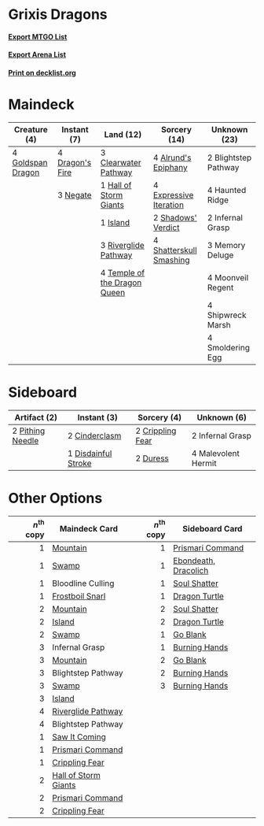 # Grixis Dragons

#### [Export MTGO List](../collection/Grixis%20Dragons/Grixis%20Dragons.txt)
#### [Export Arena List](../collection/Grixis%20Dragons/Grixis%20Dragons_arena.txt)
#### [Print on decklist.org](http://decklist.org/?deckmain=4%09Alrund's%20Epiphany%0A2%09Blightstep%20Pathway%0A3%09Clearwater%20Pathway%0A4%09Dragon's%20Fire%0A4%09Expressive%20Iteration%0A4%09Goldspan%20Dragon%0A1%09Hall%20of%20Storm%20Giants%0A4%09Haunted%20Ridge%0A2%09Infernal%20Grasp%0A1%09Island%0A3%09Memory%20Deluge%0A4%09Moonveil%20Regent%0A3%09Negate%0A3%09Riverglide%20Pathway%0A2%09Shadows'%20Verdict%0A4%09Shatterskull%20Smashing%0A4%09Shipwreck%20Marsh%0A4%09Smoldering%20Egg%0A4%09Temple%20of%20the%20Dragon%20Queen&deckside=2%09Cinderclasm%0A2%09Crippling%20Fear%0A1%09Disdainful%20Stroke%0A2%09Duress%0A2%09Infernal%20Grasp%0A4%09Malevolent%20Hermit%0A2%09Pithing%20Needle)
# Maindeck

|                                        Creature (4)                                        |                                       Instant (7)                                        |                                               Land (12)                                               |                                           Sorcery (14)                                           |    Unknown (23)    |
|--------------------------------------------------------------------------------------------|------------------------------------------------------------------------------------------|-------------------------------------------------------------------------------------------------------|--------------------------------------------------------------------------------------------------|--------------------|
|4 [Goldspan Dragon](http://gatherer.wizards.com/Pages/Card/Details.aspx?multiverseid=503751)|4 [Dragon's Fire](http://gatherer.wizards.com/Pages/Card/Details.aspx?multiverseid=527426)|3 [Clearwater Pathway](http://gatherer.wizards.com/Pages/Card/Details.aspx?multiverseid=491913)        |4 [Alrund's Epiphany](http://gatherer.wizards.com/Pages/Card/Details.aspx?multiverseid=503648)    |2 Blightstep Pathway|
|                                                                                            |3 [Negate](http://gatherer.wizards.com/Pages/Card/Details.aspx?multiverseid=423707)       |1 [Hall of Storm Giants](http://gatherer.wizards.com/Pages/Card/Details.aspx?multiverseid=527544)      |4 [Expressive Iteration](http://gatherer.wizards.com/Pages/Card/Details.aspx?multiverseid=513678) |4 Haunted Ridge     |
|                                                                                            |                                                                                          |1 [Island](http://gatherer.wizards.com/Pages/Card/Details.aspx?multiverseid=439857)                    |2 [Shadows' Verdict](http://gatherer.wizards.com/Pages/Card/Details.aspx?multiverseid=491762)     |2 Infernal Grasp    |
|                                                                                            |                                                                                          |3 [Riverglide Pathway](http://gatherer.wizards.com/Pages/Card/Details.aspx?multiverseid=491920)        |4 [Shatterskull Smashing](http://gatherer.wizards.com/Pages/Card/Details.aspx?multiverseid=491802)|3 Memory Deluge     |
|                                                                                            |                                                                                          |4 [Temple of the Dragon Queen](http://gatherer.wizards.com/Pages/Card/Details.aspx?multiverseid=527547)|                                                                                                  |4 Moonveil Regent   |
|                                                                                            |                                                                                          |                                                                                                       |                                                                                                  |4 Shipwreck Marsh   |
|                                                                                            |                                                                                          |                                                                                                       |                                                                                                  |4 Smoldering Egg    |


# Sideboard

|                                       Artifact (2)                                        |                                         Instant (3)                                          |                                        Sorcery (4)                                        |    Unknown (6)    |
|-------------------------------------------------------------------------------------------|----------------------------------------------------------------------------------------------|-------------------------------------------------------------------------------------------|-------------------|
|2 [Pithing Needle](http://gatherer.wizards.com/Pages/Card/Details.aspx?multiverseid=129526)|2 [Cinderclasm](http://gatherer.wizards.com/Pages/Card/Details.aspx?multiverseid=491776)      |2 [Crippling Fear](http://gatherer.wizards.com/Pages/Card/Details.aspx?multiverseid=503690)|2 Infernal Grasp   |
|                                                                                           |1 [Disdainful Stroke](http://gatherer.wizards.com/Pages/Card/Details.aspx?multiverseid=420705)|2 [Duress](http://gatherer.wizards.com/Pages/Card/Details.aspx?multiverseid=14557)         |4 Malevolent Hermit|


# Other Options

|*n*<sup>th</sup> copy|                                         Maindeck Card                                         |*n*<sup>th</sup> copy|                                        Sideboard Card                                         |
|--------------------:|-----------------------------------------------------------------------------------------------|--------------------:|-----------------------------------------------------------------------------------------------|
|                    1|[Mountain](http://gatherer.wizards.com/Pages/Card/Details.aspx?multiverseid=439859)            |                    1|[Prismari Command](http://gatherer.wizards.com/Pages/Card/Details.aspx?multiverseid=513706)    |
|                    1|[Swamp](http://gatherer.wizards.com/Pages/Card/Details.aspx?multiverseid=439858)               |                    1|[Ebondeath, Dracolich](http://gatherer.wizards.com/Pages/Card/Details.aspx?multiverseid=527387)|
|                    1|Bloodline Culling                                                                              |                    1|[Soul Shatter](http://gatherer.wizards.com/Pages/Card/Details.aspx?multiverseid=491765)        |
|                    1|[Frostboil Snarl](http://gatherer.wizards.com/Pages/Card/Details.aspx?multiverseid=513757)     |                    1|[Dragon Turtle](http://gatherer.wizards.com/Pages/Card/Details.aspx?multiverseid=527343)       |
|                    2|[Mountain](http://gatherer.wizards.com/Pages/Card/Details.aspx?multiverseid=439859)            |                    2|[Soul Shatter](http://gatherer.wizards.com/Pages/Card/Details.aspx?multiverseid=491765)        |
|                    2|[Island](http://gatherer.wizards.com/Pages/Card/Details.aspx?multiverseid=439857)              |                    2|[Dragon Turtle](http://gatherer.wizards.com/Pages/Card/Details.aspx?multiverseid=527343)       |
|                    2|[Swamp](http://gatherer.wizards.com/Pages/Card/Details.aspx?multiverseid=439858)               |                    1|[Go Blank](http://gatherer.wizards.com/Pages/Card/Details.aspx?multiverseid=513549)            |
|                    3|Infernal Grasp                                                                                 |                    1|[Burning Hands](http://gatherer.wizards.com/Pages/Card/Details.aspx?multiverseid=527422)       |
|                    3|[Mountain](http://gatherer.wizards.com/Pages/Card/Details.aspx?multiverseid=439859)            |                    2|[Go Blank](http://gatherer.wizards.com/Pages/Card/Details.aspx?multiverseid=513549)            |
|                    3|Blightstep Pathway                                                                             |                    2|[Burning Hands](http://gatherer.wizards.com/Pages/Card/Details.aspx?multiverseid=527422)       |
|                    3|[Swamp](http://gatherer.wizards.com/Pages/Card/Details.aspx?multiverseid=439858)               |                    3|[Burning Hands](http://gatherer.wizards.com/Pages/Card/Details.aspx?multiverseid=527422)       |
|                    3|[Island](http://gatherer.wizards.com/Pages/Card/Details.aspx?multiverseid=439857)              |                     |                                                                                               |
|                    4|[Riverglide Pathway](http://gatherer.wizards.com/Pages/Card/Details.aspx?multiverseid=491920)  |                     |                                                                                               |
|                    4|Blightstep Pathway                                                                             |                     |                                                                                               |
|                    1|[Saw It Coming](http://gatherer.wizards.com/Pages/Card/Details.aspx?multiverseid=503684)       |                     |                                                                                               |
|                    1|[Prismari Command](http://gatherer.wizards.com/Pages/Card/Details.aspx?multiverseid=513706)    |                     |                                                                                               |
|                    1|[Crippling Fear](http://gatherer.wizards.com/Pages/Card/Details.aspx?multiverseid=503690)      |                     |                                                                                               |
|                    2|[Hall of Storm Giants](http://gatherer.wizards.com/Pages/Card/Details.aspx?multiverseid=527544)|                     |                                                                                               |
|                    2|[Prismari Command](http://gatherer.wizards.com/Pages/Card/Details.aspx?multiverseid=513706)    |                     |                                                                                               |
|                    2|[Crippling Fear](http://gatherer.wizards.com/Pages/Card/Details.aspx?multiverseid=503690)      |                     |                                                                                               |

